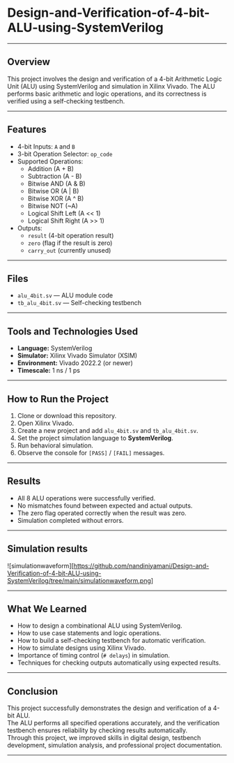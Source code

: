 # Design-and-Verification-of-4-bit-ALU-using-SystemVerilog

---

## Overview
This project involves the design and verification of a 4-bit Arithmetic Logic Unit (ALU) using SystemVerilog and simulation in Xilinx Vivado. The ALU performs basic arithmetic and logic operations, and its correctness is verified using a self-checking testbench.

---

## Features
- 4-bit Inputs: `A` and `B`
- 3-bit Operation Selector: `op_code`
- Supported Operations:
  - Addition (A + B)
  - Subtraction (A - B)
  - Bitwise AND (A & B)
  - Bitwise OR (A | B)
  - Bitwise XOR (A ^ B)
  - Bitwise NOT (~A)
  - Logical Shift Left (A << 1)
  - Logical Shift Right (A >> 1)
- Outputs:
  - `result` (4-bit operation result)
  - `zero` (flag if the result is zero)
  - `carry_out` (currently unused)

---

## Files
- `alu_4bit.sv` — ALU module code
- `tb_alu_4bit.sv` — Self-checking testbench

---

## Tools and Technologies Used
- **Language:** SystemVerilog
- **Simulator:** Xilinx Vivado Simulator (XSIM)
- **Environment:** Vivado 2022.2 (or newer)
- **Timescale:** 1 ns / 1 ps

---

## How to Run the Project
1. Clone or download this repository.
2. Open Xilinx Vivado.
3. Create a new project and add `alu_4bit.sv` and `tb_alu_4bit.sv`.
4. Set the project simulation language to **SystemVerilog**.
5. Run behavioral simulation.
6. Observe the console for `[PASS]` / `[FAIL]` messages.

---

## Results
- All 8 ALU operations were successfully verified.
- No mismatches found between expected and actual outputs.
- The zero flag operated correctly when the result was zero.
- Simulation completed without errors.

---

## Simulation results

![simulationwaveform][https://github.com/nandiniyamani/Design-and-Verification-of-4-bit-ALU-using-SystemVerilog/tree/main/simulationwaveform.png]

---

## What We Learned
- How to design a combinational ALU using SystemVerilog.
- How to use case statements and logic operations.
- How to build a self-checking testbench for automatic verification.
- How to simulate designs using Xilinx Vivado.
- Importance of timing control (`# delays`) in simulation.
- Techniques for checking outputs automatically using expected results.

---

## Conclusion
This project successfully demonstrates the design and verification of a 4-bit ALU.  
The ALU performs all specified operations accurately, and the verification testbench ensures reliability by checking results automatically.  
Through this project, we improved skills in digital design, testbench development, simulation analysis, and professional project documentation.

---


